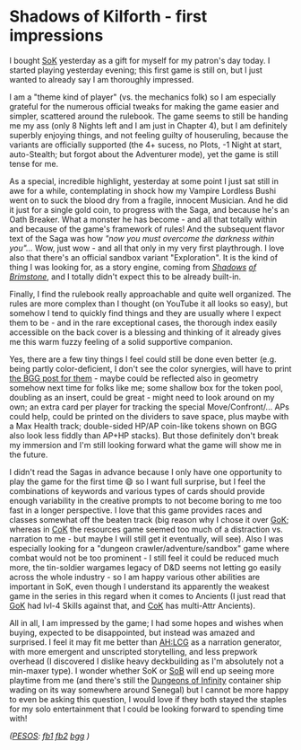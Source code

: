 # Shadows of Kilforth - first impressions

I bought [SoK][] yesterday as a gift for myself for my patron's day today. I started playing yesterday evening; this first game is still on, but I just wanted to already say I am thoroughly impressed.

[SoK]: https://boardgamegeek.com/boardgame/238916/shadows-of-kilforth-a-fantasy-quest-game
[GoK]: https://boardgamegeek.com/boardgame/98527/gloom-of-kilforth-a-fantasy-quest-game
[CoK]: https://boardgamegeek.com/boardgame/329121/call-of-kilforth-a-fantasy-quest-game
[CotA]: https://boardgamegeek.com/boardgame/146791/shadows-of-brimstone-city-of-the-ancients
[VotSK]: https://boardgamegeek.com/boardgame/273654/shadows-of-brimstone-valley-of-the-serpent-kings
[FoFo]: https://boardgamegeek.com/boardgame/212346/shadows-of-brimstone-forbidden-fortress
[AH:LCG]: https://boardgamegeek.com/boardgame/205637/arkham-horror-the-card-game
[DOI]: https://boardgamegeek.com/boardgame/305126/dungeons-of-infinity-kingdom-cost

I am a "theme kind of player" (vs. the mechanics folk) so I am especially grateful for the numerous official tweaks for making the game easier and simpler, scattered around the rulebook. The game seems to still be handing me my ass (only 8 Nights left and I am just in Chapter 4), but I am definitely superbly enjoying things, and not feeling guilty of houseruling, because the variants are officially supported (the 4+ sucess, no Plots, -1 Night at start, auto-Stealth; but forgot about the Adventurer mode), yet the game is still tense for me.

As a special, incredible highlight, yesterday at some point I just sat still in awe for a while, contemplating in shock how my Vampire Lordless Bushi went on to suck the blood dry from a fragile, innocent Musician. And he did it just for a single gold coin, to progress with the Saga, and because he's an Oath Breaker. What a monster he has become - and all that totally within and because of the game's framework of rules! And the subsequent flavor text of the Saga was how _"now you must overcome the darkness within you"..._ Wow, just wow - and all that only in my very first playthrough. I love also that there's an official sandbox variant "Exploration". It is the kind of thing I was looking for, as a story engine, coming from _[Shadows][VotSK] [of][FoFo] [Brimstone][CotA]_, and I totally didn't expect this to be already built-in.

Finally, I find the rulebook really approachable and quite well organized. The rules are more complex than I thought (on YouTube it all looks so easy), but somehow I tend to quickly find things and they are usually where I expect them to be - and in the rare exceptional cases, the thorough index easily accessible on the back cover is a blessing and thinking of it already gives me this warm fuzzy feeling of a solid supportive companion.

Yes, there are a few tiny things I feel could still be done even better (e.g. being partly color-deficient, I don't see the color synergies, will have to print [the BGG post for them](https://boardgamegeek.com/thread/2390982/article/34325354#34325354) - maybe could be reflected also in geometry somehow next time for folks like me; some shallow box for the token pool, doubling as an insert, could be great - might need to look around on my own; an extra card per player for tracking the special Move/Confront/... APs could help, could be printed on the dividers to save space, plus maybe with a Max Health track; double-sided HP/AP coin-like tokens shown on BGG also look less fiddly than AP+HP stacks). But those definitely don't break my immersion and I'm still looking forward what the game will show me in the future.

I didn't read the Sagas in advance because I only have one opportunity to play the game for the first time 😄 so I want full surprise, but I feel the combinations of keywords and various types of cards should provide enough variability in the creative prompts to not become boring to me too fast in a longer perspective. I love that this game provides races and classes somewhat off the beaten track (big reason why I chose it over [GoK][]; whereas in [CoK][] the resources game seemed too much of a distraction vs. narration to me - but maybe I will still get it eventually, will see). Also I was especially looking for a "dungeon crawler/adventure/sandbox" game where combat would not be too prominent - I still feel it could be reduced much more, the tin-soldier wargames legacy of D&D seems not letting go easily across the whole industry - so I am happy various other abilities are important in SoK, even though I understand its apparently the weakest game in the series in this regard when it comes to Ancients (I just read that [GoK][] had lvl-4 Skills against that, and [CoK][] has multi-Attr Ancients).

All in all, I am impressed by the game; I had some hopes and wishes when buying, expected to be disappointed, but instead was amazed and surprised. I feel it may fit me better than [AH:LCG][] as a narration generator, with more emergent and unscripted storytelling, and less prepwork overhead (I discovered I dislike heavy deckbuilding as I'm absolutely not a min-maxer type). I wonder whether SoK or [SoB][VotSK] will end up seeing more playtime from me (and there's still the [Dungeons of Infinity][DOI] container ship wading on its way somewhere around Senegal) but I cannot be more happy to even be asking this question, I would love if they both stayed the staples for my solo entertainment that I could be looking forward to spending time with!

_([PESOS](https://indieweb.org/PESOS):
[fb1](https://www.facebook.com/groups/gamesofkilforth/posts/8417461808337142/)
[fb2](https://www.facebook.com/hallornothingproductions/posts/pfbid02VUU53TGxsqxhQEHTxMtdCQuWAGrXG2pXmcgBwYVJSNqdJrakz5KSXudus8KZ1JQdl)
[bgg](https://boardgamegeek.com/thread/3372019/article/44896987#44896987)
)_
